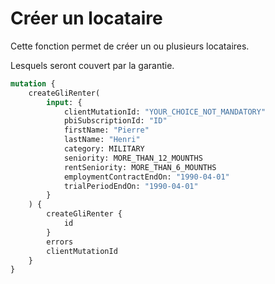 # Créer un locataire

Cette fonction permet de créer un ou plusieurs locataires.

Lesquels seront couvert par la garantie.

```graphql
mutation {
    createGliRenter(
        input: {
            clientMutationId: "YOUR_CHOICE_NOT_MANDATORY"
            pbiSubscriptionId: "ID"
            firstName: "Pierre"
            lastName: "Henri"
            category: MILITARY
            seniority: MORE_THAN_12_MOUNTHS
            rentSeniority: MORE_THAN_6_MOUNTHS
            employmentContractEndOn: "1990-04-01"
            trialPeriodEndOn: "1990-04-01"
        }
    ) { 
        createGliRenter {
            id 
        }
        errors
        clientMutationId
    }
}
```
